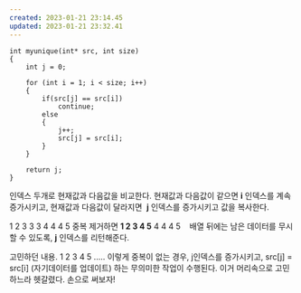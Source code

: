 ```yaml
---
created: 2023-01-21 23:14.45
updated: 2023-01-21 23:32.41
---
```

```
int myunique(int* src, int size)
{
    int j = 0;

    for (int i = 1; i < size; i++)
    {
        if(src[j] == src[i])
            continue;
        else
        {
            j++;
            src[j] = src[i];
        }
    }

    return j;
}
```

인덱스 두개로 현재값과 다음값을 비교한다.
현재값과 다음값이 같으면 **i** 인덱스를 계속 증가시키고,
현재값과 다음값이 달라지면  **j** 인덱스를 증가시키고 값을 복사한다.

1 2 3 3 3 4 4 4 5
중복 제거하면
**1 2 3 4 5** 4 4 4 5   
배열 뒤에는 남은 데이터를 무시 할 수 있도록,
**j** 인덱스를 리턴해준다.

고민하던 내용.
1 2 3 4 5 ..... 이렇게 중복이 없는 경우,
j인덱스를 증가시키고, src\[j\] = src\[i\] (자기데이터를 업데이트) 하는 무의미한 작업이 수행된다.
이거 머리속으로 고민하느라 헷갈렸다. 손으로 써보자!
